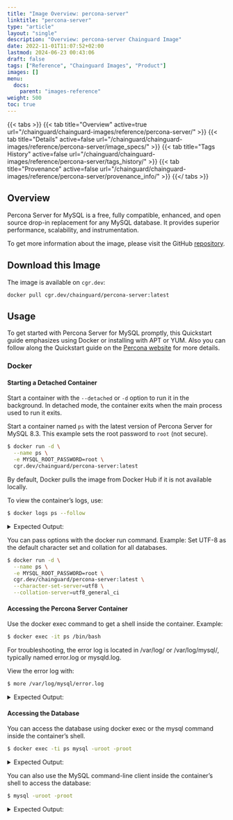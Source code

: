 ```yaml
---
title: "Image Overview: percona-server"
linktitle: "percona-server"
type: "article"
layout: "single"
description: "Overview: percona-server Chainguard Image"
date: 2022-11-01T11:07:52+02:00
lastmod: 2024-06-23 00:43:06
draft: false
tags: ["Reference", "Chainguard Images", "Product"]
images: []
menu: 
  docs: 
    parent: "images-reference"
weight: 500
toc: true
---
```


{{< tabs >}}
{{< tab title="Overview" active=true url="/chainguard/chainguard-images/reference/percona-server/" >}}
{{< tab title="Details" active=false url="/chainguard/chainguard-images/reference/percona-server/image_specs/" >}}
{{< tab title="Tags History" active=false url="/chainguard/chainguard-images/reference/percona-server/tags_history/" >}}
{{< tab title="Provenance" active=false url="/chainguard/chainguard-images/reference/percona-server/provenance_info/" >}}
{{</ tabs >}}



<!--overview:start-->
## Overview

Percona Server for MySQL is a free, fully compatible, enhanced, and open source drop-in replacement for any MySQL database. It provides superior performance, scalability, and instrumentation.

To get more information about the image, please visit the GitHub [repository](https://github.com/percona/percona-server).
<!--overview:end-->

## Download this Image

The image is available on `cgr.dev`:

```
docker pull cgr.dev/chainguard/percona-server:latest
```


<!--body:start-->
## Usage

To get started with Percona Server for MySQL promptly, this Quickstart guide emphasizes using Docker or installing with APT or YUM. Also you can follow along the Quickstart guide on the [Percona website](https://docs.percona.com/percona-server/innovation-release/quickstart-overview.html) for more details.

### Docker

#### Starting a Detached Container

Start a container with the `--detached` or `-d` option to run it in the background. In detached mode, the container exits when the main process used to run it exits.

Start a container named `ps` with the latest version of Percona Server for MySQL 8.3. This example sets the root password to `root` (not secure).

```bash
$ docker run -d \
  --name ps \
  -e MYSQL_ROOT_PASSWORD=root \
  cgr.dev/chainguard/percona-server:latest
```

By default, Docker pulls the image from Docker Hub if it is not available locally.

To view the container’s logs, use:

```bash
$ docker logs ps --follow
```

<details>

<summary>Expected Output:</summary>

```bash
You can access the server when you see the "ready for connections" message in the log.
```
</details>

You can pass options with the docker run command. Example: Set UTF-8 as the default character set and collation for all databases.

```bash
$ docker run -d \
  --name ps \
  -e MYSQL_ROOT_PASSWORD=root \
  cgr.dev/chainguard/percona-server:latest \
  --character-set-server=utf8 \
  --collation-server=utf8_general_ci
```

#### Accessing the Percona Server Container

Use the docker exec command to get a shell inside the container. Example:

```bash
$ docker exec -it ps /bin/bash
```

For troubleshooting, the error log is located in /var/log/ or /var/log/mysql/, typically named error.log or mysqld.log.

View the error log with:

```bash
$ more /var/log/mysql/error.log
```

<details>

<summary>Expected Output:</summary>

```bash
...
2017-08-29T04:20:22.190474Z 0 [Warning] 'NO_ZERO_DATE', 'NO_ZERO_IN_DATE' and 'ERROR_FOR_DIVISION_BY_ZERO' sql modes should be used with strict mode. They will be merged with strict mode in a future release.
2017-08-29T04:20:22.190520Z 0 [Warning] 'NO_AUTO_CREATE_USER' sql mode was not set.
...
```

</details>

#### Accessing the Database
You can access the database using docker exec or the mysql command inside the container’s shell.

```bash
$ docker exec -ti ps mysql -uroot -proot
```

<details>

<summary>Expected Output:</summary>

```bash
mysql: [Warning] Using a password on the command line interface can be insecure.
Welcome to the MySQL monitor.  Commands end with ; or \g.
Your MySQL connection id is 9
...
```

</details>

You can also use the MySQL command-line client inside the container’s shell to access the database:

```bash
$ mysql -uroot -proot
```

<details>

<summary>Expected Output:</summary>

```bash
mysql: [Warning] Using a password on the command line interface can be insecure.
Welcome to the MySQL monitor.  Commands end with ; or \g.
Your MySQL connection id is 8
Server version: 8.3.0-1 Percona Server (GPL), Release 21, Revision c59f87d2854

Copyright (c) 2009-2022 Percona LLC and/or its affiliates
Copyright (c) 2000, 2022, Oracle and/or its affiliates.

Oracle is a registered trademark of Oracle Corporation and/or its
affiliates. Other names may be trademarks of their respective
owners.

Type 'help;' or '\h' for help. Type '\c' to clear the current input statement.
```

</details>


<!--body:end-->

